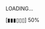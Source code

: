 LOADING...

[▮▮▮▯▯▯] 50%
<!---
cichoszewski/cichoszewski is a ✨ special ✨ repository because its `README.md` (this file) appears on your GitHub profile.
You can click the Preview link to take a look at your changes.
--->
